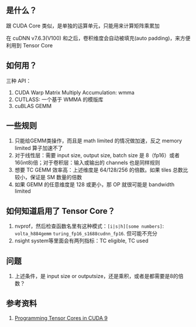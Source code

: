 ## 是什么？
跟 CUDA Core 类似，是单独的运算单元，只能用来计算矩阵乘累加

在 cuDNN v7.6.3(V100) 和之后，卷积维度会自动被填充(auto padding)，来方便利用到 Tensor Core

## 如何用？
三种 API：

1. CUDA Warp Matrix Multiply Accumulation: wmma
2. CUTLASS: 一个基于 WMMA 的模版库
3. cuBLAS GEMM

## 一些规则
1. 只能给GEMM类操作，而且是 math limited 的情况做加速，反之 memory limited 算子加速不了
2. 对于线性层：需要 input size, output size, batch size 是 8（fp16）或者16(int8)倍；对于卷积层：输入或输出的 channels 也是同样规则
3. 想要 TC GEMM 效率高：上述维度是 64/128/256 的倍数。如果 tiles 总数比较小，保证是 SM 数量的倍数
4. 如果 GEMM 的任意维度是 128 或更小，那 OP 就很可能是 bandwidth limited

## 如何知道启用了 Tensor Core？
1. nvprof，然后检查函数名里有这种模式：`[i|s|h][some numbers]`: `volta_h884gemm` `turing_fp16_s1688cudnn_fp16`. 但可能不充分
2. nsight system等里面会有两列指标：TC eligible, TC used


## 问题
1. 上述条件，是 input size or outputsize，还是乘积，或者是都需要是8的倍数？
## 参考资料

1. [Programming Tensor Cores in CUDA 9](https://developer.nvidia.com/blog/programming-tensor-cores-cuda-9/)
